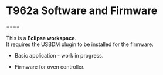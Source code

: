 # T962a Software and Firmware
====  

This is a **Eclipse workspace**.   
It requires the USBDM plugin to be installed for the firmware.
 
- Basic application - work in progress.  

- Firmware for oven controller.  

